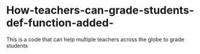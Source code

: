 # How-teachers-can-grade-students-def-function-added-
This is a code that can help multiple teachers across the globe to grade students
